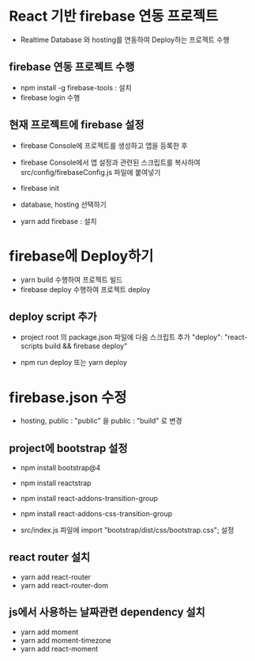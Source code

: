# React 기반 firebase 연동 프로젝트

- Realtime Database 와 hosting를 연동하여 Deploy하는 프로젝트 수행

## firebase 연동 프로젝트 수행

- npm install -g firebase-tools : 설치
- firebase login 수행

## 현재 프로젝트에 firebase 설정

- firebase Console에 프로젝트를 생성하고 앱을 등록한 후
- firebase Console에서 앱 설정과 관련된 스크립트를 복사하여 src/config/firebaseConfig.js 파일에 붙여넣기
- firebase init
- database, hosting 선택하기

- yarn add firebase : 설치

# firebase에 Deploy하기

- yarn build 수행하여 프로젝트 빌드
- firebase deploy 수행하여 프로젝트 deploy

## deploy script 추가

- project root 의 package.json 파일에 다음 스크립트 추가
  "deploy": "react-scripts build && firebase deploy"

- npm run deploy 또는 yarn deploy

# firebase.json 수정

- hosting, public : "public" 을 public : "build" 로 변경

## project에 bootstrap 설정

- npm install bootstrap@4
- npm install reactstrap
- npm install react-addons-transition-group
- npm install react-addons-css-transition-group

- src/index.js 파일에 import "bootstrap/dist/css/bootstrap.css"; 설정

## react router 설치

- yarn add react-router
- yarn add react-router-dom

## js에서 사용하는 날짜관련 dependency 설치

- yarn add moment
- yarn add moment-timezone
- yarn add react-moment
